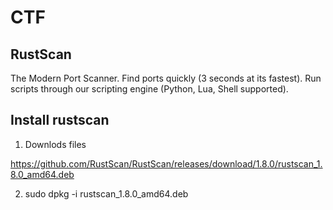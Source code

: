 # CTF

## RustScan

The Modern Port Scanner. Find ports quickly (3 seconds at its fastest). Run scripts through our scripting engine (Python, Lua, Shell supported).

## Install rustscan

1. Downlods files

https://github.com/RustScan/RustScan/releases/download/1.8.0/rustscan_1.8.0_amd64.deb

2. sudo dpkg -i rustscan_1.8.0_amd64.deb

